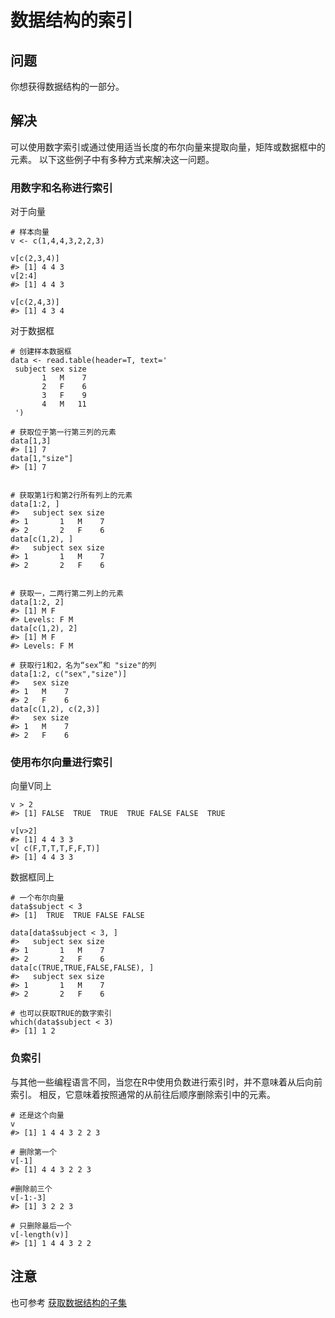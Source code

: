 # 数据结构的索引


## 问题

你想获得数据结构的一部分。

<!-- more -->

## 解决

可以使用数字索引或通过使用适当长度的布尔向量来提取向量，矩阵或数据框中的元素。
以下这些例子中有多种方式来解决这一问题。

### 用数字和名称进行索引

对于向量

```
# 样本向量
v <- c(1,4,4,3,2,2,3)

v[c(2,3,4)]
#> [1] 4 4 3
v[2:4]
#> [1] 4 4 3

v[c(2,4,3)]
#> [1] 4 3 4

```

对于数据框

```
# 创建样本数据框
data <- read.table(header=T, text='
 subject sex size
       1   M    7
       2   F    6
       3   F    9
       4   M   11
 ')

# 获取位于第一行第三列的元素
data[1,3]
#> [1] 7
data[1,"size"]
#> [1] 7


# 获取第1行和第2行所有列上的元素
data[1:2, ]   
#>   subject sex size
#> 1       1   M    7
#> 2       2   F    6
data[c(1,2), ]
#>   subject sex size
#> 1       1   M    7
#> 2       2   F    6


# 获取一，二两行第二列上的元素
data[1:2, 2]
#> [1] M F
#> Levels: F M
data[c(1,2), 2]
#> [1] M F
#> Levels: F M

# 获取行1和2，名为“sex”和 "size"的列
data[1:2, c("sex","size")]
#>   sex size
#> 1   M    7
#> 2   F    6
data[c(1,2), c(2,3)]
#>   sex size
#> 1   M    7
#> 2   F    6

```

### 使用布尔向量进行索引

向量V同上

```
v > 2
#> [1] FALSE  TRUE  TRUE  TRUE FALSE FALSE  TRUE

v[v>2]
#> [1] 4 4 3 3
v[ c(F,T,T,T,F,F,T)]
#> [1] 4 4 3 3

```

数据框同上

```
# 一个布尔向量 
data$subject < 3
#> [1]  TRUE  TRUE FALSE FALSE
    
data[data$subject < 3, ]
#>   subject sex size
#> 1       1   M    7
#> 2       2   F    6
data[c(TRUE,TRUE,FALSE,FALSE), ]
#>   subject sex size
#> 1       1   M    7
#> 2       2   F    6

# 也可以获取TRUE的数字索引
which(data$subject < 3)
#> [1] 1 2

```

### 负索引

与其他一些编程语言不同，当您在R中使用负数进行索引时，并不意味着从后向前索引。 相反，它意味着按照通常的从前往后顺序删除索引中的元素。

```
# 还是这个向量
v
#> [1] 1 4 4 3 2 2 3

# 删除第一个
v[-1]
#> [1] 4 4 3 2 2 3

#删除前三个
v[-1:-3]
#> [1] 3 2 2 3

# 只删除最后一个
v[-length(v)]
#> [1] 1 4 4 3 2 2

```

## 注意

也可参考 [获取数据结构的子集](http://www.jianshu.com/p/89485084c62c)

